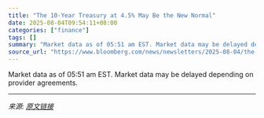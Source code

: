 ```yaml
---
title: "The 10-Year Treasury at 4.5% May Be the New Normal"
date: 2025-08-04T09:54:11+08:00
categories: ["finance"]
tags: []
summary: "Market data as of 05:51 am EST. Market data may be delayed depending on provider agreements."
source_url: "https://www.bloomberg.com/news/newsletters/2025-08-04/the-10-year-treasury-at-4-5-may-be-the-new-normal"
---
```


Market data as of 05:51 am EST. Market data may be delayed depending on provider agreements.

---

*来源: [原文链接](https://www.bloomberg.com/news/newsletters/2025-08-04/the-10-year-treasury-at-4-5-may-be-the-new-normal)*
